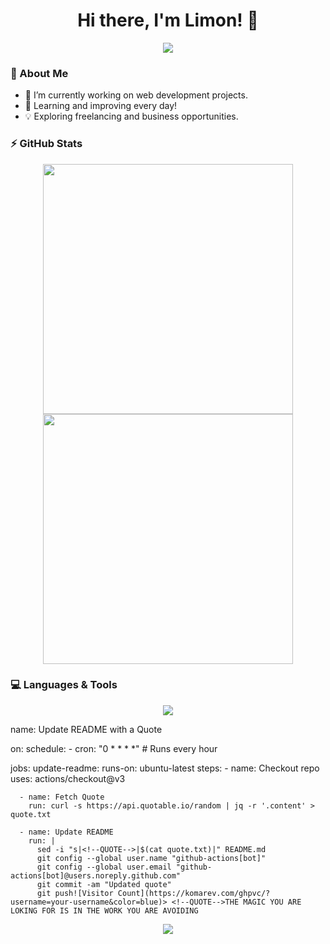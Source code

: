 <h1 align="center">Hi there, I'm Limon! 🚀</h1>

<p align="center">
  <img src="https://readme-typing-svg.demolab.com?font=Fira+Code&pause=1000&color=F75C7E&width=435&lines=Web+Developer+%7C+Freelancer;Tech+Enthusiast+%7C+Dream+Chaser;Building+the+Future+One+Line+of+Code+at+a+Time!" />
</p>

### 🌟 About Me  
- 🔭 I’m currently working on web development projects.  
- 🌱 Learning and improving every day!  
- 💡 Exploring freelancing and business opportunities.  

### ⚡ GitHub Stats  
<p align="center">
  <img src="https://github-readme-stats.vercel.app/api?username=your-username&show_icons=true&theme=radical" width="400"/>
  <img src="https://github-readme-streak-stats.herokuapp.com/?user=your-username&theme=radical" width="400"/>
</p>

### 💻 Languages & Tools  
<p align="center">
  <img src="https://skillicons.dev/icons?i=html,css,js,react,nodejs,git,github,vscode" />
</p>name: Update README with a Quote

on:
  schedule:
    - cron: "0 * * * *" # Runs every hour

jobs:
  update-readme:
    runs-on: ubuntu-latest
    steps:
      - name: Checkout repo
        uses: actions/checkout@v3

      - name: Fetch Quote
        run: curl -s https://api.quotable.io/random | jq -r '.content' > quote.txt

      - name: Update README
        run: |
          sed -i "s|<!--QUOTE-->|$(cat quote.txt)|" README.md
          git config --global user.name "github-actions[bot]"
          git config --global user.email "github-actions[bot]@users.noreply.github.com"
          git commit -am "Updated quote"
          git push![Visitor Count](https://komarev.com/ghpvc/?username=your-username&color=blue)> <!--QUOTE-->THE MAGIC YOU ARE LOKING FOR IS IN THE WORK YOU ARE AVOIDING
<p align="center">
  <img src="https://readme-typing-svg.demolab.com?font=Fira+Code&pause=1000&color=F75C7E&center=true&width=600&lines=THE+MAGIC+YOU+ARE+LOOKING+FOR;IS+IN+THE+WORK+YOU+ARE+AVOIDING" />
</p>         
